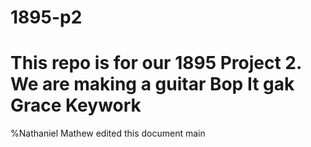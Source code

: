 # 1895-p2
This repo is for our 1895 Project 2. We are making a guitar Bop It 
gak
Grace Keywork
=======

%Nathaniel Mathew edited this document
main
